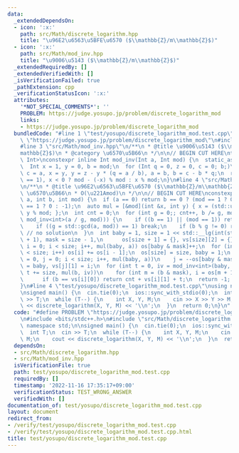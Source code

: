 ```yaml
---
data:
  _extendedDependsOn:
  - icon: ':x:'
    path: src/Math/discrete_logarithm.hpp
    title: "\u96E2\u6563\u5BFE\u6570 ($\\mathbb{Z}/m\\mathbb{Z}$)"
  - icon: ':x:'
    path: src/Math/mod_inv.hpp
    title: "\u9006\u5143 ($\\mathbb{Z}/m\\mathbb{Z}$)"
  _extendedRequiredBy: []
  _extendedVerifiedWith: []
  _isVerificationFailed: true
  _pathExtension: cpp
  _verificationStatusIcon: ':x:'
  attributes:
    '*NOT_SPECIAL_COMMENTS*': ''
    PROBLEM: https://judge.yosupo.jp/problem/discrete_logarithm_mod
    links:
    - https://judge.yosupo.jp/problem/discrete_logarithm_mod
  bundledCode: "#line 1 \"test/yosupo/discrete_logarithm_mod.test.cpp\"\n#define PROBLEM\
    \ \"https://judge.yosupo.jp/problem/discrete_logarithm_mod\"\n#include <bits/stdc++.h>\n\
    #line 3 \"src/Math/mod_inv.hpp\"\n/**\n * @title \u9006\u5143 ($\\mathbb{Z}/m\\\
    mathbb{Z}$)\n * @category \u6570\u5B66\n */\n\n// BEGIN CUT HERE\ntemplate <class\
    \ Int>\nconstexpr inline Int mod_inv(Int a, Int mod) {\n  static_assert(std::is_signed_v<Int>);\n\
    \  Int x = 1, y = 0, b = mod;\n  for (Int q = 0, z = 0, c = 0; b;)\n    z = x,\
    \ c = a, x = y, y = z - y * (q = a / b), a = b, b = c - b * q;\n  return assert(a\
    \ == 1), x < 0 ? mod - (-x) % mod : x % mod;\n}\n#line 4 \"src/Math/discrete_logarithm.hpp\"\
    \n/**\n * @title \u96E2\u6563\u5BFE\u6570 ($\\mathbb{Z}/m\\mathbb{Z}$)\n * @category\
    \ \u6570\u5B66\n * O(\u221Amod)\n */\n\n// BEGIN CUT HERE\nconstexpr int discrete_logarithm(int\
    \ a, int b, int mod) {\n  if (a == 0) return b == 0 ? (mod == 1 ? 0 : 1) : (b\
    \ == 1 ? 0 : -1);\n  auto mul = [&mod](int &x, int y) { x = (std::uint64_t)x *\
    \ y % mod; };\n  int cnt = 0;\n  for (int g = 0;; cnt++, b /= g, mod /= g, mul(b,\
    \ mod_inv<int>(a / g, mod))) {\n    if ((b == 1) || (mod == 1)) return cnt;\n\
    \    if ((g = std::gcd(a, mod)) == 1) break;\n    if (b % g != 0) return -1; \
    \ // no solution\n  }\n  int baby = 1, size = 1 << std::__lg(int(std::sqrt(mod))\
    \ + 1), mask = size - 1,\n      os[size + 1] = {}, vs[size][2] = {};\n  for (int\
    \ i = 0; i < size; i++, mul(baby, a)) os[baby & mask]++;\n  for (int i = 1; i\
    \ < size; i++) os[i] += os[i - 1];\n  os[size] = size, baby = 1;\n  for (int i\
    \ = 0, j = 0; i < size; i++, mul(baby, a))\n    j = --os[baby & mask], vs[j][0]\
    \ = baby, vs[j][1] = i;\n  for (int t = 0, iv = mod_inv<int>(baby, mod); t < mod;\
    \ t += size, mul(b, iv))\n    for (int m = (b & mask), i = os[m + 1]; i-- > os[m];)\n\
    \      if (b == vs[i][0]) return cnt + vs[i][1] + t;\n  return -1;  // no solution\n\
    }\n#line 4 \"test/yosupo/discrete_logarithm_mod.test.cpp\"\nusing namespace std;\n\
    \nsigned main() {\n  cin.tie(0);\n  ios::sync_with_stdio(0);\n  int T;\n  cin\
    \ >> T;\n  while (T--) {\n    int X, Y, M;\n    cin >> X >> Y >> M;\n    cout\
    \ << discrete_logarithm(X, Y, M) << '\\n';\n  }\n  return 0;\n}\n"
  code: "#define PROBLEM \"https://judge.yosupo.jp/problem/discrete_logarithm_mod\"\
    \n#include <bits/stdc++.h>\n#include \"src/Math/discrete_logarithm.hpp\"\nusing\
    \ namespace std;\n\nsigned main() {\n  cin.tie(0);\n  ios::sync_with_stdio(0);\n\
    \  int T;\n  cin >> T;\n  while (T--) {\n    int X, Y, M;\n    cin >> X >> Y >>\
    \ M;\n    cout << discrete_logarithm(X, Y, M) << '\\n';\n  }\n  return 0;\n}"
  dependsOn:
  - src/Math/discrete_logarithm.hpp
  - src/Math/mod_inv.hpp
  isVerificationFile: true
  path: test/yosupo/discrete_logarithm_mod.test.cpp
  requiredBy: []
  timestamp: '2022-11-16 17:35:17+09:00'
  verificationStatus: TEST_WRONG_ANSWER
  verifiedWith: []
documentation_of: test/yosupo/discrete_logarithm_mod.test.cpp
layout: document
redirect_from:
- /verify/test/yosupo/discrete_logarithm_mod.test.cpp
- /verify/test/yosupo/discrete_logarithm_mod.test.cpp.html
title: test/yosupo/discrete_logarithm_mod.test.cpp
---
```

